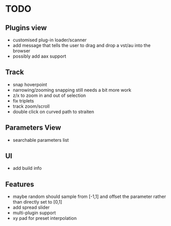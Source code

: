 # TODO

## Plugins view 

- customised plug-in loader/scanner
- add message that tells the user to drag and drop a vst/au into the browser
- possibly add aax support

## Track

- snap hoverpoint
- narrowing/zooming snapping still needs a bit more work
- z/x to zoom in and out of selection
- fix triplets
- track zoom/scroll
- double click on curved path to straiten

## Parameters View

- searchable parameters list

## UI

- add build info

## Features

- maybe random should sample from [-1,1] and offset the parameter rather than directly set to [0,1]
- add spread slider
- multi-plugin support
- xy pad for preset interpolation
